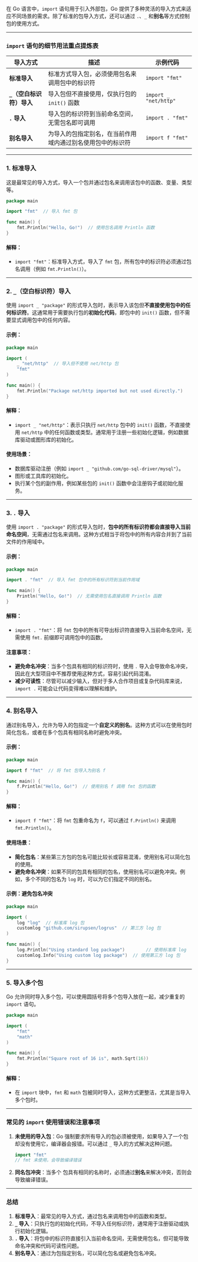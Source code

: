 在 Go 语言中，`import` 语句用于引入外部包，Go 提供了多种灵活的导入方式来适应不同场景的需求。除了标准的包导入方式，还可以通过 `.`、`_` 和**别名**等方式控制包的使用方式。

---

### `import` 语句的细节用法重点提炼表

| 导入方式                  | 描述                                                       | 示例代码              |
| ------------------------- | ---------------------------------------------------------- | --------------------- |
| **标准导入**              | 标准方式导入包，必须使用包名来调用包中的标识符             | `import "fmt"`        |
| **`_`（空白标识符）导入** | 导入包但不直接使用，仅执行包的 `init()` 函数               | `import _ "net/http"` |
| **`.` 导入**              | 导入包的标识符到当前命名空间，无需包名即可调用             | `import . "fmt"`      |
| **别名导入**              | 为导入的包指定别名，在当前作用域内通过别名使用包中的标识符 | `import f "fmt"`      |

---

### 1. **标准导入**

这是最常见的导入方式，导入一个包并通过包名来调用该包中的函数、变量、类型等。

```go
package main

import "fmt"  // 导入 fmt 包

func main() {
    fmt.Println("Hello, Go!")  // 使用包名调用 Println 函数
}
```

#### **解释**：
- `import "fmt"`：标准导入方式，导入了 `fmt` 包，所有包中的标识符必须通过包名调用（例如 `fmt.Println()`）。

---

### 2. **`_`（空白标识符）导入**

使用 `import _ "package"` 的形式导入包时，表示导入该包但**不直接使用包中的任何标识符**。这通常用于需要执行包的**初始化代码**，即包中的 `init()` 函数，但不需要显式调用包中的任何内容。

#### 示例：

```go
package main

import (
    _ "net/http"  // 导入但不使用 net/http 包
    "fmt"
)

func main() {
    fmt.Println("Package net/http imported but not used directly.")
}
```

#### **解释**：
- `import _ "net/http"`：表示只执行 `net/http` 包中的 `init()` 函数，不直接使用 `net/http` 中的任何函数或类型。通常用于注册一些初始化逻辑，例如数据库驱动或图形库的初始化。

#### 使用场景：
- 数据库驱动注册（例如 `import _ "github.com/go-sql-driver/mysql"`）。
- 图形或工具库的初始化。
- 执行某个包的副作用，例如某些包的 `init()` 函数中会注册钩子或初始化服务。

---

### 3. **`.` 导入**

使用 `import . "package"` 的形式导入包时，**包中的所有标识符都会直接导入当前命名空间**，无需通过包名来调用。这种方式相当于将包中的所有内容合并到了当前文件的作用域中。

#### 示例：

```go
package main

import . "fmt"  // 导入 fmt 包中的所有标识符到当前作用域

func main() {
    Println("Hello, Go!")  // 无需使用包名直接调用 Println 函数
}
```

#### **解释**：
- `import . "fmt"`：将 `fmt` 包中的所有可导出标识符直接导入当前命名空间，无需使用 `fmt.` 前缀即可调用包中的函数。
  
#### 注意事项：
- **避免命名冲突**：当多个包具有相同的标识符时，使用 `.` 导入会导致命名冲突，因此在大型项目中不推荐使用这种方式，容易引起代码混淆。
- **减少可读性**：尽管可以减少输入，但对于多人合作项目或复杂代码库来说，`import .` 可能会让代码变得难以理解和维护。

---

### 4. **别名导入**

通过别名导入，允许为导入的包指定一个**自定义的别名**。这种方式可以在使用包时简化包名，或者在多个包具有相同名称时避免冲突。

#### 示例：

```go
package main

import f "fmt"  // 将 fmt 包导入为别名 f

func main() {
    f.Println("Hello, Go!")  // 使用别名 f 调用 fmt 包的函数
}
```

#### **解释**：
- `import f "fmt"`：将 `fmt` 包重命名为 `f`，可以通过 `f.Println()` 来调用 `fmt.Println()`。
  
#### 使用场景：
- **简化包名**：某些第三方包的包名可能比较长或容易混淆，使用别名可以简化包的使用。
- **避免命名冲突**：如果不同的包具有相同的包名，使用别名可以避免冲突。例如，多个不同的包名为 `log` 时，可以为它们指定不同的别名。

#### 示例：避免包名冲突

```go
package main

import (
    log "log"  // 标准库 log 包
    customlog "github.com/sirupsen/logrus"  // 第三方 log 包
)

func main() {
    log.Println("Using standard log package")        // 使用标准库 log
    customlog.Info("Using custom log package")  // 使用第三方 log 包
}
```

---

### 5. **导入多个包**

Go 允许同时导入多个包，可以使用圆括号将多个包导入放在一起，减少重复的 `import` 语句。

```go
package main

import (
    "fmt"
    "math"
)

func main() {
    fmt.Println("Square root of 16 is", math.Sqrt(16))
}
```

#### **解释**：
- 在 `import` 块中，`fmt` 和 `math` 包被同时导入，这种方式更整洁，尤其是当导入多个包时。

---

### 常见的 `import` 使用错误和注意事项

1. **未使用的导入包**：Go 强制要求所有导入的包必须被使用，如果导入了一个包却没有使用它，编译器会报错。可以通过 `_` 导入的方式解决这种问题。
   
   ```go
   import "fmt"
   // fmt 未使用，会导致编译错误
   ```

2. **同名包冲突**：当多个 包具有相同的名称时，必须通过**别名**来解决冲突，否则会导致编译错误。

---

### 总结

1. **标准导入**：最常见的导入方式，通过包名来调用包中的函数和类型。
2. **`_` 导入**：只执行包的初始化代码，不导入任何标识符，通常用于注册驱动或执行初始化逻辑。
3. **`.` 导入**：将包中的标识符直接引入当前命名空间，无需使用包名，但可能导致命名冲突和代码可读性问题。
4. **别名导入**：通过为包指定别名，可以简化包名或避免包名冲突。

